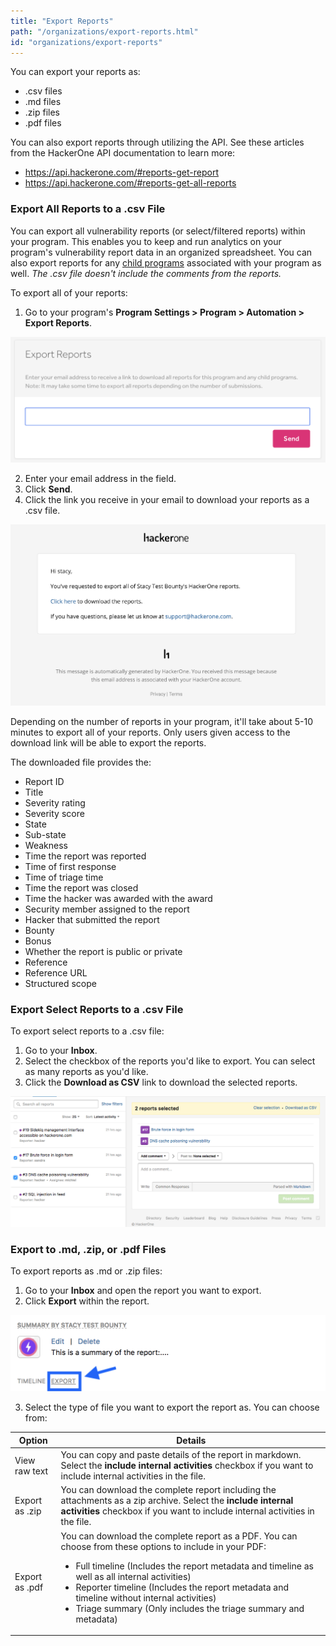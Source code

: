```yaml
---
title: "Export Reports"
path: "/organizations/export-reports.html"
id: "organizations/export-reports"
---
```


You can export your reports as:
* .csv files
* .md files
* .zip files
* .pdf files

You can also export reports through utilizing the API. See these articles from the HackerOne API documentation to learn more:
* https://api.hackerone.com/#reports-get-report
* https://api.hackerone.com/#reports-get-all-reports

### Export All Reports to a .csv File
You can export all vulnerability reports (or select/filtered reports) within your program. This enables you to keep and run analytics on your program's vulnerability report data in an organized spreadsheet. You can also export reports for any [child programs](parent-child-programs.html) associated with your program as well. *The .csv file doesn't include the comments from the reports.*

To export all of your reports:
1. Go to your program's **Program Settings > Program > Automation > Export Reports**.

![export reports](./images/export-lifetime-reports-1.png)

2. Enter your email address in the field.
3. Click **Send**.
4. Click the link you receive in your email to download your reports as a .csv file.

![export reports](./images/export-lifetime-reports-2.png)

Depending on the number of reports in your program, it'll take about 5-10 minutes to export all of your reports. Only users given access to the download link will be able to export the reports.

The downloaded file provides the:

* Report ID
* Title
* Severity rating
* Severity score
* State
* Sub-state
* Weakness
* Time the report was reported
* Time of first response
* Time of triage time
* Time the report was closed
* Time the hacker was awarded with the award
* Security member assigned to the report
* Hacker that submitted the report
* Bounty
* Bonus
* Whether the report is public or private
* Reference
* Reference URL
* Structured scope

### Export Select Reports to a .csv File  
To export select reports to a .csv file:
1. Go to your **Inbox**.
1. Select the checkbox of the reports you'd like to export. You can select as many reports as you'd like.
2. Click the **Download as CSV** link to download the selected reports.

![export-reports](./images/export-reports.png)

### Export to .md, .zip, or .pdf Files
To export reports as .md or .zip files:
1. Go to your **Inbox** and open the report you want to export.
2. Click **Export** within the report.

![export-reports-2](./images/export-reports-2.png)

3. Select the type of file you want to export the report as. You can choose from:

Option | Details
------ | -------
View raw text | You can copy and paste details of the report in markdown. Select the **include internal activities** checkbox if you want to include internal activities in the file.
Export as .zip | You can download the complete report including the attachments as a zip archive. Select the **include internal activities** checkbox if you want to include internal activities in the file.
Export as .pdf | You can download the complete report as a PDF. You can choose from these options to include in your PDF: <br><ul><li>Full timeline (Includes the report metadata and timeline as well as all internal activities)<li>Reporter timeline (Includes the report metadata and timeline without internal activities)<li>Triage summary (Only includes the triage summary and metadata)</ul>
